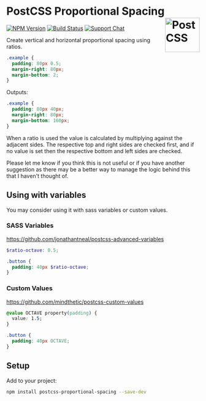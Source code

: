 # PostCSS Proportional Spacing [<img src="https://postcss.github.io/postcss/logo.svg" alt="PostCSS" width="90" height="90" align="right">][postcss]

[![NPM Version][npm-img]][npm-url]
[![Build Status][cli-img]][cli-url]
[![Support Chat][git-img]][git-url]

Create vertical and horizontal proportional spacing using ratios.

```css
.example {
  padding: 80px 0.5;
  margin-right: 80px;
  margin-bottom: 2;
}
```

Outputs:

```css
.example {
  padding: 80px 40px;
  margin-right: 80px;
  margin-bottom: 160px;
}
```

When a ratio is used the value is calculated by multiplying against the adjacent sides. The respective top and right sides are checked first, and if no value is set then the respective bottom and left sides are checked.

Please let me know if you think this is not useful or if you have another suggestion as there may be a better way to manage the logic behind this that I haven't thought of.

## Using with variables

You may consider using it with sass variables or custom values.

### SASS Variables

https://github.com/jonathantneal/postcss-advanced-variables

```scss
$ratio-octave: 0.5;

.button {
  padding: 40px $ratio-octave;
}
```

### Custom Values

https://github.com/mindthetic/postcss-custom-values

```css
@value OCTAVE property(padding) {
  value: 1.5;
}

.button {
  padding: 40px OCTAVE;
}
```

## Setup

Add to your project:

```bash
npm install postcss-proportional-spacing --save-dev
```

[cli-img]: https://img.shields.io/travis/limitlessloop/postcss-proportional-spacing.svg
[cli-url]: https://travis-ci.org/limitlessloop/postcss-proportional-spacing
[git-img]: https://img.shields.io/badge/support-chat-blue.svg
[git-url]: https://gitter.im/postcss/postcss
[npm-img]: https://img.shields.io/npm/v/postcss-proportional-spacing.svg
[npm-url]: https://www.npmjs.com/package/postcss-proportional-spacing
[postcss]: https://github.com/postcss/postcss
[postcss proportional spacing]: https://github.com/mindthetic/postcss-proportional-spacing
